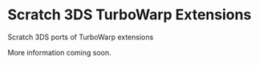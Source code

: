 # Scratch 3DS TurboWarp Extensions
Scratch 3DS ports of TurboWarp extensions

More information coming soon.

